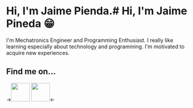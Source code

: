 # Hi, I'm Jaime Pienda.# Hi, I'm Jaime Pineda 😁

I'm Mechatronics Engineer and Programming Enthusiast. I really like learning especially about technology and programming. I'm motivated to acquire new experiences.

## Find me on...

->[<img src="https://image.flaticon.com/icons/svg/174/174857.svg" width="50" height="50"/>](http://www.linkedin.com/in/jpin730) [<img src="https://image.flaticon.com/icons/svg/733/733579.svg" width="50" height="50"/>](http://www.twitter.com/jpin730)<-
